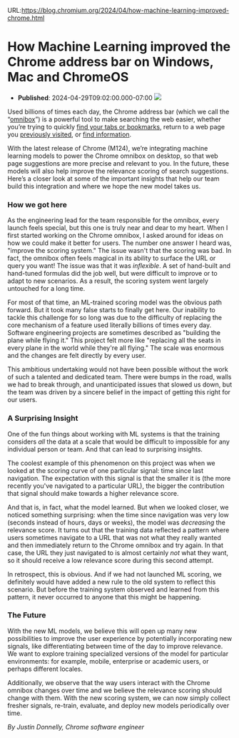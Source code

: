 URL:https://blog.chromium.org/2024/04/how-machine-learning-improved-chrome.html
# How Machine Learning improved the Chrome address bar on Windows, Mac and ChromeOS
- **Published**: 2024-04-29T09:02:00.000-07:00
[![](https://blogger.googleusercontent.com/img/b/R29vZ2xl/AVvXsEhClkamg6fdrq2ffTZT2aDWBPizrm58hqPyzbqm9TUgytSPgOfdsVMfvAhEZ84pGE0hSWbDGTJAyOwnBy6QjggaL9HjozOup7Ytwylo54W7TWsgv1Z-1WQuQvYsdCanl5Lbf2u1glY7K7SHREWTdQCHUl8EysyG-MuwAL0PHfXM_CEYHU7PNESVPSPWZatg/s16000/ML_Scoring_Chromium_Blog_Header.png)](https://blogger.googleusercontent.com/img/b/R29vZ2xl/AVvXsEhClkamg6fdrq2ffTZT2aDWBPizrm58hqPyzbqm9TUgytSPgOfdsVMfvAhEZ84pGE0hSWbDGTJAyOwnBy6QjggaL9HjozOup7Ytwylo54W7TWsgv1Z-1WQuQvYsdCanl5Lbf2u1glY7K7SHREWTdQCHUl8EysyG-MuwAL0PHfXM_CEYHU7PNESVPSPWZatg/s2500/ML_Scoring_Chromium_Blog_Header.png)

  

Used billions of times each day, the Chrome address bar (which we call the “[omnibox](https://www.google.com/url?q=https://www.google.com/googlebooks/chrome/small_18.html&sa=D&source=docs&ust=1714007392139474&usg=AOvVaw3CEYSj2EfF_qN9qSllH3s7)”) is a powerful tool to make searching the web easier, whether you’re trying to quickly [find your tabs or bookmarks](https://blog.google/products/chrome/search-your-tabs-bookmarks-and-history-in-the-chrome-address-bar/), return to a web page you [previously visited](https://blog.google/products/chrome/chrome-address-bar-updates/), or [find information](https://blog.google/products/chrome/google-chrome-update-august-2023/).

With the latest release of Chrome (M124), we’re integrating machine learning models to power the Chrome omnibox on desktop, so that web page suggestions are more precise and relevant to you. In the future, these models will also help improve the relevance scoring of search suggestions. Here’s a closer look at some of the important insights that help our team build this integration and where we hope the new model takes us.

### **How we got here**

As the engineering lead for the team responsible for the omnibox, every launch feels special, but this one is truly near and dear to my heart. When I first started working on the Chrome omnibox, I asked around for ideas on how we could make it better for users. The number one answer I heard was, "improve the scoring system." The issue wasn't that the scoring was bad. In fact, the omnibox often feels magical in its ability to surface the URL or query you want! The issue was that it was *inflexible*. A set of hand-built and hand-tuned formulas did the job well, but were difficult to improve or to adapt to new scenarios. As a result, the scoring system went largely untouched for a long time.

For most of that time, an ML-trained scoring model was the obvious path forward. But it took many false starts to finally get here. Our inability to tackle this challenge for so long was due to the difficulty of replacing the core mechanism of a feature used literally billions of times every day. Software engineering projects are sometimes described as "building the plane while flying it." This project felt more like "replacing all the seats in every plane in the world while they're all flying." The scale was enormous and the changes are felt directly by every user.

This ambitious undertaking would not have been possible without the work of such a talented and dedicated team. There were bumps in the road, walls we had to break through, and unanticipated issues that slowed us down, but the team was driven by a sincere belief in the impact of getting this right for our users.

### **A Surprising Insight**

One of the fun things about working with ML systems is that the training considers *all* the data at a scale that would be difficult to impossible for any individual person or team. And that can lead to surprising insights.

The coolest example of this phenomenon on this project was when we looked at the scoring curve of one particular signal: time since last navigation. The expectation with this signal is that the smaller it is (the more recently you've navigated to a particular URL), the bigger the contribution that signal should make towards a higher relevance score.

And that is, in fact, what the model learned. But when we looked closer, we noticed something surprising: when the time since navigation was very low (seconds instead of hours, days or weeks), the model was *decreasing* the relevance score. It turns out that the training data reflected a pattern where users sometimes navigate to a URL that was not what they really wanted and then immediately return to the Chrome omnibox and try again. In that case, the URL they just navigated to is almost certainly *not* what they want, so it should receive a low relevance score during this second attempt.

In retrospect, this is obvious. And if we had not launched ML scoring, we definitely would have added a new rule to the old system to reflect this scenario. But before the training system observed and learned from this pattern, it never occurred to anyone that this might be happening.

### **The Future**

With the new ML models, we believe this will open up many new possibilities to improve the user experience by potentially incorporating new signals, like differentiating between time of the day to improve relevance. We want to explore training specialized versions of the model for particular environments: for example, mobile, enterprise or academic users, or perhaps different locales.

Additionally, we observe that the way users interact with the Chrome omnibox changes over time and we believe the relevance scoring should change with them. With the new scoring system, we can now simply collect fresher signals, re-train, evaluate, and deploy new models periodically over time.

*By Justin Donnelly, Chrome software engineer*